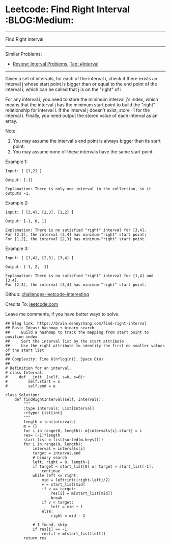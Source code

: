 # Leetcode: Find Right Interval     :BLOG:Medium:


---

Find Right Interval  

---

Similar Problems:  
-   [Review: Interval Problems](https://brain.dennyzhang.com/review-interval), [Tag: #interval](https://brain.dennyzhang.com/tag/interval)

---

Given a set of intervals, for each of the interval i, check if there exists an interval j whose start point is bigger than or equal to the end point of the interval i, which can be called that j is on the "right" of i.  

For any interval i, you need to store the minimum interval j's index, which means that the interval j has the minimum start point to build the "right" relationship for interval i. If the interval j doesn't exist, store -1 for the interval i. Finally, you need output the stored value of each interval as an array.  

Note:  
1.  You may assume the interval's end point is always bigger than its start point.
2.  You may assume none of these intervals have the same start point.

Example 1:  

    Input: [ [1,2] ]
    
    Output: [-1]
    
    Explanation: There is only one interval in the collection, so it outputs -1.

Example 2:  

    Input: [ [3,4], [2,3], [1,2] ]
    
    Output: [-1, 0, 1]
    
    Explanation: There is no satisfied "right" interval for [3,4].
    For [2,3], the interval [3,4] has minimum-"right" start point;
    For [1,2], the interval [2,3] has minimum-"right" start point.

Example 3:  

    Input: [ [1,4], [2,3], [3,4] ]
    
    Output: [-1, 2, -1]
    
    Explanation: There is no satisfied "right" interval for [1,4] and [3,4].
    For [2,3], the interval [3,4] has minimum-"right" start point.

Github: [challenges-leetcode-interesting](https://github.com/DennyZhang/challenges-leetcode-interesting/tree/master/find-right-interval)  

Credits To: [leetcode.com](https://leetcode.com/problems/find-right-interval/description/)  

Leave me comments, if you have better ways to solve.  

    ## Blog link: https://brain.dennyzhang.com/find-right-interval
    ## Basic Ideas: hashmap + binary search
    ##     Build a hashmap to track the mapping from start point to position index
    ##     Sort the interval list by the start attribute
    ##     Use the right attribute to identity the first no smaller values of the start list
    ##
    ## Complexity: Time O(n*log(n)), Space O(n)
    ##
    # Definition for an interval.
    # class Interval:
    #     def __init__(self, s=0, e=0):
    #         self.start = s
    #         self.end = e
    
    class Solution:
        def findRightInterval(self, intervals):
            """
            :type intervals: List[Interval]
            :rtype: List[int]
            """
            length = len(intervals)
            m = {}
            for i in range(0, length): m[intervals[i].start] = i
            res= [-1]*length
            start_list = list(sorted(m.keys()))
            for i in range(0, length):
                interval = intervals[i]
                target = interval.end
                # binary search
                left, right = 0, length-1
                if target < start_list[0] or target > start_list[-1]:
                    continue
                while left <= right:
                    mid = left+int((right-left)/2)
                    v = start_list[mid]
                    if v == target:
                        res[i] = m[start_list[mid]]
                        break
                    if v < target:
                        left = mid + 1
                    else:
                        right = mid - 1
    
                # I found, skip
                if res[i] == -1:
                    res[i] = m[start_list[left]]
            return res